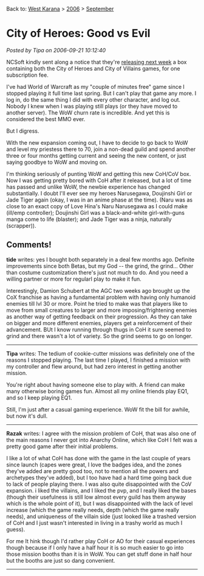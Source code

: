 Back to: [West Karana](/posts/westkarana.md) > [2006](/posts/2006/westkarana.md) > [September](./westkarana.md)
# City of Heroes: Good vs Evil

*Posted by Tipa on 2006-09-21 10:12:40*

NCSoft kindly sent along a notice that they're [releasing next week](http://www.cityofheroes.com/store/goodversusevil/ "City of Heroes - Good vs Evil") a box containing both the City of Heroes and City of Villains games, for one subscription fee.

I've had World of Warcraft as my "couple of minutes free" game since I stopped playing it full time last spring. But I can't play that game any more. I log in, do the same thing I did with every other character, and log out. Nobody I knew when I was playing still plays (or they have moved to another server). The WoW churn rate is incredible. And yet this is considered the best MMO ever.

But I digress.

With the new expansion coming out, I have to decide to go back to WoW and level my priestess there to 70, join a non-dead guild and spend another three or four months getting current and seeing the new content, or just saying goodbye to WoW and moving on.

I'm thinking seriously of punting WoW and getting this new CoH/CoV box. Now I was getting pretty bored with CoH after it released, but a lot of time has passed and unlike WoW, the newbie experience has changed substantially. I doubt I'll ever see my heroes Narusegawa, Doujinshi Girl or Jade Tiger again (okay, I was in an anime phase at the time). (Naru was as close to an exact copy of Love Hina's Naru Narusegawa as I could make (ill/emp controller); Doujinshi Girl was a black-and-white girl-with-guns manga come to life (blaster); and Jade Tiger was a ninja, naturally (scrapper)).
## Comments!

**tide** writes: yes I bought both separately in a deal few months ago. Definite improvements since both Betas, but my God -- the grind, the grind... Other than costume customization there's just not much to do. And you need a willing partner or more for regularl play to make it fun.

Interestingly, Damion Schubert at the AGC two weeks ago brought up the CoX franchise as having a fundamental problem with having only humanoid enemies till lvl 30 or more. Point he tried to make was that players like to move from small creatures to larger and more imposing/frightening enemies as another way of getting feedback on their progression. As they can take on bigger and more different enemies, players get a reinforcement of their advancement. BUt I know running through thugs in CoH it sure seemed to grind and there wasn't a lot of variety. So the grind seems to go on longer.

---

**Tipa** writes: The tedium of cookie-cutter missions was definitely one of the reasons I stopped playing. The last time I played, I finished a mission with my controller and flew around, but had zero interest in getting another mission.

You're right about having someone else to play with. A friend can make many otherwise boring games fun. Almost all my online friends play EQ1, and so I keep playing EQ1.

Still, I'm just after a casual gaming experience. WoW fit the bill for awhile, but now it's dull.

---

**Razak** writes: I agree with the mission problem of CoH, that was also one of the main reasons I never got into Anarchy Online, which like CoH I felt was a pretty good game after their initial problems.

I like a lot of what CoH has done with the game in the last couple of years since launch (capes were great, I love the badges idea, and the zones they've added are pretty good too, not to mention all the powers and archetypes they've added), but I too have had a hard time going back due to lack of people playing there. I was also quite disappointed with the CoV expansion. i liked the villains, and I liked the pvp, and I really liked the bases (though their usefulness is still low almost every guild has them anyway which is the whole point of it), but I was disappointed with the lack of level increase (which the game really needs, depth (which the game really needs), and uniqueness of the villain side (just looked like a trashed version of CoH and I just wasn't interested in living in a trashy world as much I guess).

For me It hink though I'd rather play CoH or AO for their casual experiences though because if I only have a half hour it is so much easier to go into those mission booths than it is in WoW. You can get stuff done in half hour but the booths are just so dang convenient.

---

